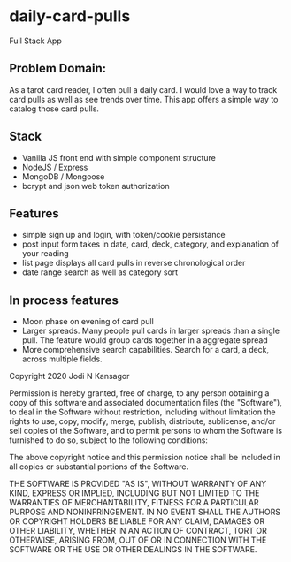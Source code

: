 # daily-card-pulls

Full Stack App

## Problem Domain: 
As a tarot card reader, I often pull a daily card. I would love a way to track card pulls as well as see trends over time. This app offers a simple way to catalog those card pulls.

## Stack
- Vanilla JS front end with simple component structure
- NodeJS / Express
- MongoDB / Mongoose
- bcrypt and json web token authorization

## Features
- simple sign up and login, with token/cookie persistance
- post input form takes in date, card, deck, category, and explanation of your reading
- list page displays all card pulls in reverse chronological order
- date range search as well as category sort

## In process features
- Moon phase on evening of card pull
- Larger spreads. Many people pull cards in larger spreads than a single pull. The feature would group cards together in a aggregate spread
- More comprehensive search capabilities. Search for a card, a deck, across multiple fields. 



Copyright 2020 Jodi N Kansagor

Permission is hereby granted, free of charge, to any person obtaining a copy of this software and associated documentation files (the "Software"), to deal in the Software without restriction, including without limitation the rights to use, copy, modify, merge, publish, distribute, sublicense, and/or sell copies of the Software, and to permit persons to whom the Software is furnished to do so, subject to the following conditions:

The above copyright notice and this permission notice shall be included in all copies or substantial portions of the Software.

THE SOFTWARE IS PROVIDED "AS IS", WITHOUT WARRANTY OF ANY KIND, EXPRESS OR IMPLIED, INCLUDING BUT NOT LIMITED TO THE WARRANTIES OF MERCHANTABILITY, FITNESS FOR A PARTICULAR PURPOSE AND NONINFRINGEMENT. IN NO EVENT SHALL THE AUTHORS OR COPYRIGHT HOLDERS BE LIABLE FOR ANY CLAIM, DAMAGES OR OTHER LIABILITY, WHETHER IN AN ACTION OF CONTRACT, TORT OR OTHERWISE, ARISING FROM, OUT OF OR IN CONNECTION WITH THE SOFTWARE OR THE USE OR OTHER DEALINGS IN THE SOFTWARE.

